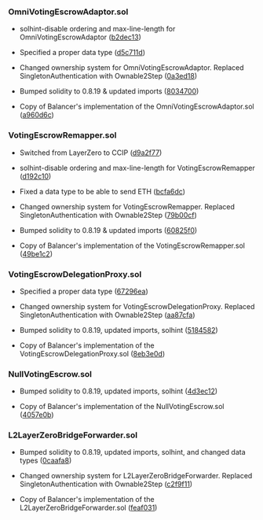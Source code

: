 ### OmniVotingEscrowAdaptor.sol
- solhint-disable ordering and max-line-length for OmniVotingEscrowAdaptor ([b2dec13](https://github.com/silo-finance/silo-contracts-v2/pull/54/commits/b2dec138851df0e2f41249f3544cde890048ecab))

- Specified a proper data type ([d5c711d](https://github.com/silo-finance/silo-contracts-v2/pull/54/commits/d5c711d2966cacd50d89460f9f654ef51e880401))

- Changed ownership system for OmniVotingEscrowAdaptor. Replaced SingletonAuthentication with Ownable2Step ([0a3ed18](https://github.com/silo-finance/silo-contracts-v2/pull/54/commits/0a3ed182f235e1ee6ac54a37bf1ff620d9550431))

- Bumped solidity to 0.8.19 & updated imports ([8034700](https://github.com/silo-finance/silo-contracts-v2/pull/54/commits/80347008417dfc606ac8a8b515c16cc1db7dd334))

- Copy of Balancer's implementation of the OmniVotingEscrowAdaptor.sol ([a960d6c](https://github.com/silo-finance/silo-contracts-v2/pull/54/commits/a960d6c37bd9b770cceff66a02461d676e7c7d1a))

### VotingEscrowRemapper.sol
- Switched from LayerZero to CCIP ([d9a2f77](https://github.com/silo-finance/silo-contracts-v2/pull/134/commits/d9a2f77f1ffd068ad58da9a86055dfd9e3c942e7))

- solhint-disable ordering and max-line-length for VotingEscrowRemapper ([d192c10](https://github.com/silo-finance/silo-contracts-v2/pull/54/commits/d192c100ff85cebd4c36c809e4e8dd01fd4627c3))

- Fixed a data type to be able to send ETH ([bcfa6dc](https://github.com/silo-finance/silo-contracts-v2/pull/54/commits/bcfa6dc577407facef2973c55695b07c77fb822e))

- Changed ownership system for VotingEscrowRemapper. Replaced SingletonAuthentication with Ownable2Step ([79b00cf](https://github.com/silo-finance/silo-contracts-v2/pull/54/commits/79b00cfe7c1f7e3150756531f1e6f014de756b0c))

- Bumped solidity to 0.8.19 & updated imports ([60825f0](https://github.com/silo-finance/silo-contracts-v2/pull/54/commits/60825f0afe2fa6aab63b5a3e9f096603f988a7c7))

- Copy of Balancer's implementation of the VotingEscrowRemapper.sol ([49be1c2](https://github.com/silo-finance/silo-contracts-v2/pull/54/commits/49be1c2ec7d84179df413d3a8691a1bcd474b848))

### VotingEscrowDelegationProxy.sol
- Specified a proper data type ([67296ea](https://github.com/silo-finance/silo-contracts-v2/pull/59/commits/67296ea0c9cb7c8b0d0176cf9d6e352d905222df))

- Changed ownership system for VotingEscrowDelegationProxy. Replaced SingletonAuthentication with Ownable2Step ([aa87cfa](https://github.com/silo-finance/silo-contracts-v2/pull/59/commits/aa87cfa56a677addfcd813253e7ed13a0731181e))

- Bumped solidity to 0.8.19, updated imports, solhint ([5184582](https://github.com/silo-finance/silo-contracts-v2/pull/59/commits/518458251f92b4fb1b209d85221d33a1c133743b))

- Copy of Balancer's implementation of the VotingEscrowDelegationProxy.sol ([8eb3e0d](https://github.com/silo-finance/silo-contracts-v2/pull/59/commits/8eb3e0d5230eb0dcf1dec50cdaf571f44015a289))

### NullVotingEscrow.sol
- Bumped solidity to 0.8.19, updated imports, solhint ([4d3ec12](https://github.com/silo-finance/silo-contracts-v2/pull/59/commits/4d3ec12208d1976fc5617b072c1bb7d38ddd4c77))

- Copy of Balancer's implementation of the NullVotingEscrow.sol ([4057e0b](https://github.com/silo-finance/silo-contracts-v2/pull/59/commits/4057e0b992046e47f3b118b0625c57387155fa69))

### L2LayerZeroBridgeForwarder.sol
- Bumped solidity to 0.8.19, updated imports, solhint, and changed data types ([0caafa8](https://github.com/silo-finance/silo-contracts-v2/pull/61/commits/0caafa85b6316b84e879ed2127f756bd7ba6a516))

- Changed ownership system for L2LayerZeroBridgeForwarder. Replaced SingletonAuthentication with Ownable2Step ([c2f9f11](https://github.com/silo-finance/silo-contracts-v2/pull/61/commits/c2f9f11392b88904bf353be66effb8e4ce5f920f))

- Copy of Balancer's implementation of the L2LayerZeroBridgeForwarder.sol ([feaf031](https://github.com/silo-finance/silo-contracts-v2/pull/61/commits/feaf031e7733f9a3cb1d077a55935ee419044254))
